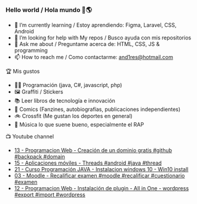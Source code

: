 ### Hello world / Hola mundo 👋🌎

<!--
**xaca/xaca** is a ✨ _special_ ✨ repository because its `README.md` (this file) appears on your GitHub profile.

Here are some ideas to get you started:
-->

- 🌱 I’m currently learning / Estoy aprendiendo: Figma, Laravel, CSS, Android
- 🤔 I’m looking for help with My repos / Busco ayuda con mis repositorios
- 💬 Ask me about / Preguntame acerca de: HTML, CSS, JS & programming 
- 📫 How to reach me / Como contactarme: and1res@hotmail.com

🏆 Mis gustos
- 👨‍💻 Programación (java, C#, javascript, php)
- 🖼️ Graffiti / Stickers
- 📚 Leer libros de tecnología e innovación
- 💢 Comics (Fanzines, autobiografías, publicaciones independientes)
- 🚲 Crossfit (Me gustan los deportes en general)
- 🎤 Música lo que suene bueno, especialmente el RAP
<!--
📝 Frases
- "I only smile in the dark, I only smile when it's complicated" Raybiez
- "De lo que ves créete la mitad de lo que no ves no te creas nada" Kase O
-->
📺 Youtube channel
<!-- BLOG-POST-LIST:START -->
- [13 - Programacion Web - Creación de un dominio gratis #github #backpack #domain](https://www.youtube.com/watch?v=k3gMmLC7O5g)
- [15 - Aplicaciones móviles - Threads #android #java #thread](https://www.youtube.com/watch?v=LBmxNX2l2bg)
- [21 - Curso Programación JAVA - Instalacion windows 10 - Win10 install](https://www.youtube.com/watch?v=5cScIi8bWuc)
- [03 - Moodle - Recalificar examen #moodle #recalificar #cuestionario #examen](https://www.youtube.com/watch?v=qlZNoZQ0IuY)
- [12 - Programacion Web - Instalación de plugin - All in One - wordpress  #export #import #wordpress](https://www.youtube.com/watch?v=F4SKqgNqE3E)
<!-- BLOG-POST-LIST:END -->
